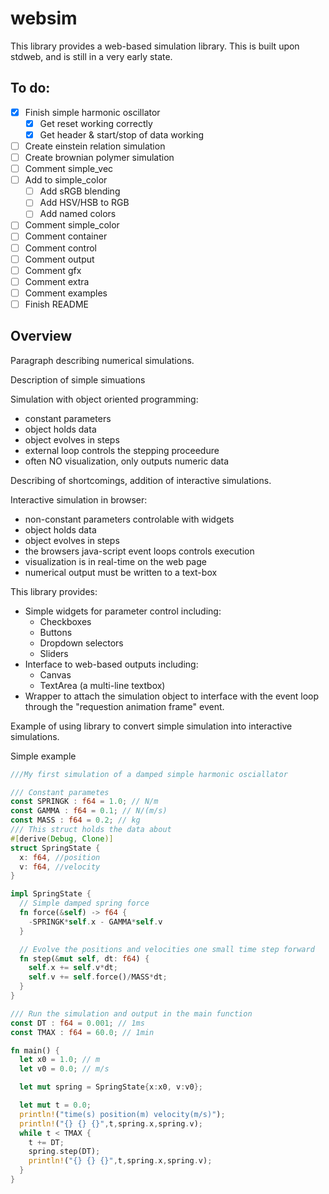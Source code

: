 websim
======

This library provides a web-based simulation library. This is built upon stdweb, and is still in a very early state.

To do:
------
- [x] Finish simple harmonic oscillator
  - [x] Get reset working correctly
  - [x] Get header & start/stop of data working
- [ ] Create einstein relation simulation
- [ ] Create brownian polymer simulation
- [ ] Comment simple_vec
- [ ] Add to simple_color
  - [ ] Add sRGB blending
  - [ ] Add HSV/HSB to RGB
  - [ ] Add named colors
- [ ] Comment simple_color
- [ ] Comment container
- [ ] Comment control
- [ ] Comment output
- [ ] Comment gfx
- [ ] Comment extra
- [ ] Comment examples
- [ ] Finish README

Overview
--------
Paragraph describing numerical simulations.

Description of simple simuations

Simulation with object oriented programming:
* constant parameters
* object holds data
* object evolves in steps
* external loop controls the stepping proceedure
* often NO visualization, only outputs numeric data

Describing of shortcomings, addition of interactive simulations.

Interactive simulation in browser:
* non-constant parameters controlable with widgets
* object holds data
* object evolves in steps
* the browsers java-script event loops controls execution
* visualization is in real-time on the web page
* numerical output must be written to a text-box

This library provides:
* Simple widgets for parameter control including:
  - Checkboxes
  - Buttons
  - Dropdown selectors
  - Sliders
* Interface to web-based outputs including:
  - Canvas
  - TextArea (a multi-line textbox)
* Wrapper to attach the simulation object to interface 
  with the event loop through the "requestion animation 
  frame" event.

Example of using library to convert simple simulation into interactive simulations.

Simple example
```rust
///My first simulation of a damped simple harmonic osciallator

/// Constant parametes
const SPRINGK : f64 = 1.0; // N/m
const GAMMA : f64 = 0.1; // N/(m/s)
const MASS : f64 = 0.2; // kg
/// This struct holds the data about 
#[derive(Debug, Clone)]
struct SpringState {
  x: f64, //position
  v: f64, //velocity
}

impl SpringState {
  // Simple damped spring force
  fn force(&self) -> f64 {
    -SPRINGK*self.x - GAMMA*self.v
  }

  // Evolve the positions and velocities one small time step forward
  fn step(&mut self, dt: f64) {
    self.x += self.v*dt;
    self.v += self.force()/MASS*dt;
  }
}

/// Run the simulation and output in the main function
const DT : f64 = 0.001; // 1ms
const TMAX : f64 = 60.0; // 1min

fn main() {
  let x0 = 1.0; // m
  let v0 = 0.0; // m/s

  let mut spring = SpringState{x:x0, v:v0};

  let mut t = 0.0;
  println!("time(s) position(m) velocity(m/s)");
  println!("{} {} {}",t,spring.x,spring.v);
  while t < TMAX {
    t += DT;
    spring.step(DT);
    println!("{} {} {}",t,spring.x,spring.v);
  } 
}
```
